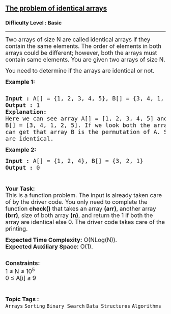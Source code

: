 <h2><a href="https://www.geeksforgeeks.org/problems/the-problem-of-identical-arrays3229/1?page=6&difficulty=Basic&status=unsolved&sortBy=submissions">The problem of identical arrays</a></h2><h3>Difficulty Level : Basic</h3><hr><div class="problems_problem_content__Xm_eO"><p><span style="font-size:18px">Two arrays of size N are called identical arrays if they contain the same elements. The order of elements in both arrays could be different; however,&nbsp;both the arrays must contain same elements. You are given two arrays of size N.</span></p>

<p><span style="font-size:18px">You need to determine if the arrays are identical or not.</span></p>

<p><span style="font-size:18px"><strong>Example 1:</strong></span><br>
&nbsp;</p>

<pre><span style="font-size:18px"><strong>Input :</strong> A[] = {1, 2, 3, 4, 5}, B[] = {3, 4, 1, 2, 5}
<strong>Output :</strong> 1
<strong>Explanation:</strong>
Here we can see array A[] = [1, 2, 3, 4, 5] and 
B[] = [3, 4, 1, 2, 5]. If we look both the array then we 
can get that array B is the permutation of A. So, both array
are identical. </span></pre>

<p><span style="font-size:18px"><strong>Example 2:</strong></span></p>

<pre><span style="font-size:18px"><strong>Input :</strong> A[] = {1, 2, 4}, B[] = {3, 2, 1} <strong>
Output :</strong> 0 </span></pre>

<p>&nbsp;</p>

<p><span style="font-size:18px"><strong>Your Task:</strong><br>
This is a function problem. The input is already taken care of by the driver code. You only need to complete the function <strong>check()</strong> that takes an array <strong>(arr)</strong>, another array <strong>(brr)</strong>,&nbsp;size of both array&nbsp;<strong>(n)</strong>, and return the 1 if both the array are identical else 0. The driver code takes care of the printing.</span></p>

<p><span style="font-size:18px"><strong>Expected Time Complexity:</strong>&nbsp;O(NLog(N)).<br>
<strong>Expected Auxiliary Space:</strong>&nbsp;O(1).</span><br>
&nbsp;</p>

<p><span style="font-size:18px"><strong>Constraints:</strong><br>
1 ≤ N ≤ 10<sup>5</sup><br>
0 ≤ A[i] ≤ 9</span></p>
</div><br><p><span style=font-size:18px><strong>Topic Tags : </strong><br><code>Arrays</code>&nbsp;<code>Sorting</code>&nbsp;<code>Binary Search</code>&nbsp;<code>Data Structures</code>&nbsp;<code>Algorithms</code>&nbsp;